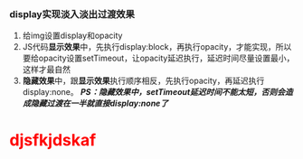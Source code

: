 ### display实现淡入淡出过渡效果
1. 给img设置display和opacity
1. JS代码**显示效果**中，先执行display:block，再执行opacity，才能实现，所以要给opacity设置setTimeout，让opacity延迟执行，延迟时间尽量设置最小，这样才最自然
1. **隐藏效果**中，跟**显示效果**执行顺序相反，先执行opacity，再延迟执行display:none。
***PS：隐藏效果中，setTimeout延迟时间不能太短，否则会造成隐藏过渡在一半就直接display:none了***
<h1><font color=red>djsfkjdskaf</font></h1>
